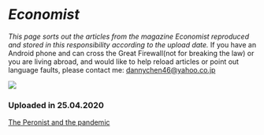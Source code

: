 # _Economist_

*This page sorts out the articles from the magazine _Economist_ reproduced and stored in this responsibility according to the upload date.*
If you have an Android phone and can cross the Great Firewall(not for breaking the law) or you are living abroad, and would like to help reload articles or point out language faults, please contact me: dannychen46@yahoo.co.jp 

<img src="https://cdn.jsdelivr.net/gh/chch455/tuchuang/2020/04/25/6c61cd74dca63bc4db7058c37a8b4d3f.png">
   
### Uploaded in 25.04.2020
[The Peronist and the pandemic](2020_0425_02.md)
